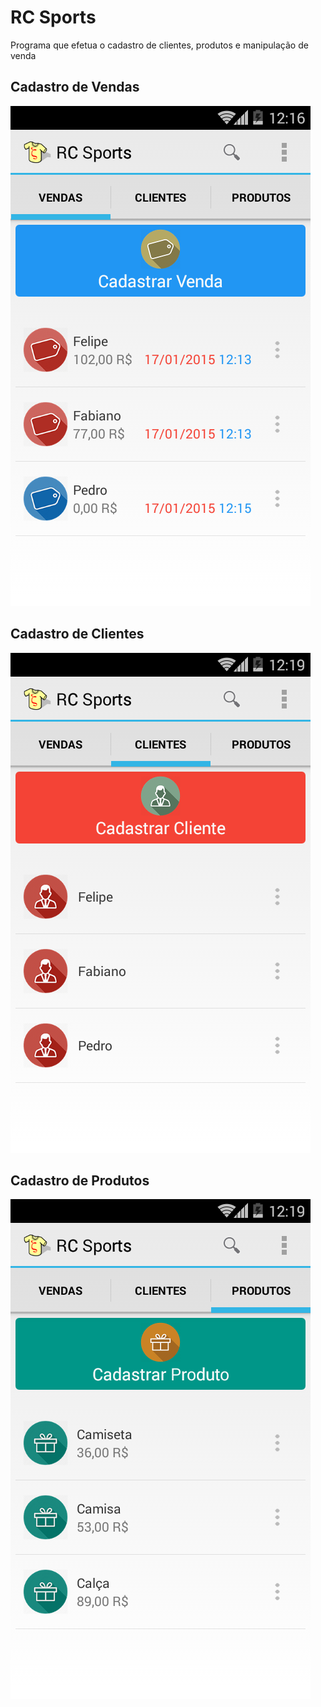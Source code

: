 # RC Sports
Programa que efetua o cadastro de clientes, produtos e manipulação de venda


## Cadastro de Vendas
![RC Sports](/screenshots/rcsports-screenshot-vendas.png?raw=true "Cadastro de Vendas")


## Cadastro de Clientes
![RC Sports](/screenshots/rcsports-screenshot-clientes.png?raw=true "Cadastro de Clientes")


## Cadastro de Produtos
![RC Sports](/screenshots/rcsports-screenshot-produtos.png?raw=true "Cadastro de Produtos")
